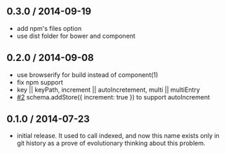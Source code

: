 ## 0.3.0 / 2014-09-19

  * add npm's files option
  * use dist folder for bower and component

## 0.2.0 / 2014-09-08

  * use browserify for build instead of component(1)
  * fix npm support
  * key || keyPath, increment || autoIncretement, multi || multiEntry
  * [#2](https://github.com/alekseykulikov/treo/issues/12) schema.addStore({ increment: true }) to support autoIncrement

## 0.1.0 / 2014-07-23

  * initial release.
    It used to call indexed, and now this name exists only in git history
    as a prove of evolutionary thinking about this problem.
